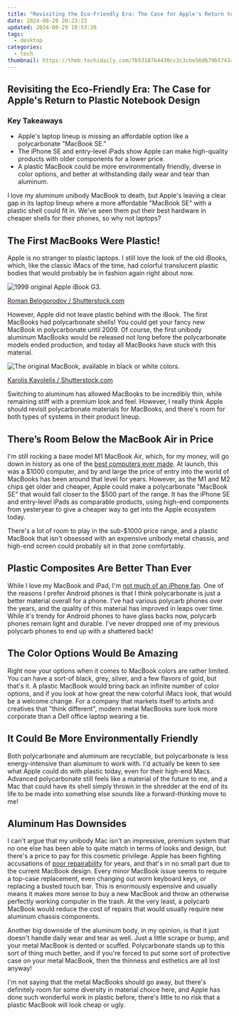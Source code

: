 ```yaml
---
title: "Revisiting the Eco-Friendly Era: The Case for Apple's Return to Plastic Notebook Design"
date: 2024-08-28 20:23:23
updated: 2024-08-29 10:53:26
tags:
  - desktop
categories:
  - tech
thumbnail: https://thmb.techidaily.com/7b53187b4430cc2c3cbe56db79b5743ab13bdfc8c137447758d708535575ea61.png
---
```


## Revisiting the Eco-Friendly Era: The Case for Apple's Return to Plastic Notebook Design

### Key Takeaways

* Apple's laptop lineup is missing an affordable option like a polycarbonate "MacBook SE."
* The iPhone SE and entry-level iPads show Apple can make high-quality products with older components for a lower price.
* A plastic MacBook could be more environmentally friendly, diverse in color options, and better at withstanding daily wear and tear than aluminum.

 I love my aluminum unibody MacBook to death, but Apple's leaving a clear gap in its laptop lineup where a more affordable "MacBook SE" with a plastic shell could fit in. We've seen them put their best hardware in cheaper shells for their phones, so why not laptops?

##  The First MacBooks Were Plastic!

 Apple is no stranger to plastic laptops. I still love the look of the old iBooks, which, like the classic iMacs of the time, had colorful translucent plastic bodies that would probably be in fashion again right about now.

![1999 original Apple iBook G3.](https://static1.howtogeekimages.com/wordpress/wp-content/uploads/2024/07/1999-original-apple-ibook-g3.jpg) 

[Roman Belogorodov / Shutterstock.com](https://www.shutterstock.com/image-photo/terrassa-spainaugust-9-2020-1999-original-1794616120)

 However, Apple did not leave plastic behind with the iBook. The first MacBooks had polycarbonate shells! You could get your fancy new MacBook in polycarbonate until 2009\. Of course, the first unibody aluminum MacBooks would be released not long before the polycarbonate models ended production, and today all MacBooks have stuck with this material.

![The original MacBook, available in black or white colors.](https://static1.howtogeekimages.com/wordpress/wp-content/uploads/2024/07/the-original-macbook-available-in-black-or-white-colors.jpg) 

[Karolis Kavolelis / Shutterstock.com](https://www.shutterstock.com/image-photo/vilniuslithuania-september-1-2020-original-macbook-1807389976)

 Switching to aluminum has allowed MacBooks to be incredibly thin, while remaining stiff with a premium look and feel. However, I really think Apple should revisit polycarbonate materials for MacBooks, and there's room for both types of systems in their product lineup.

##  There’s Room Below the MacBook Air in Price

 I'm still rocking a base model M1 MacBook Air, which, for my money, will go down in history as one of the [best computers ever made](https://facebook-video-share.techidaily.com/new-2024-approved-discover-the-best-tools-and-tips-to-accurately-tag-your-videos/). At launch, this was a $1000 computer, and by and large the price of entry into the world of MacBooks has been around that level for years. However, as the M1 and M2 chips get older and cheaper, Apple could make a polycarbonate "MacBook SE" that would fall closer to the $500 part of the range. It has the iPhone SE and entry-level iPads as comparable products, using high-end components from yesteryear to give a cheaper way to get into the Apple ecosystem today.

 There's a lot of room to play in the sub-$1000 price range, and a plastic MacBook that isn't obsessed with an expensive unibody metal chassis, and high-end screen could probably sit in that zone comfortably.

##  Plastic Composites Are Better Than Ever

 While I love my MacBook and iPad, I'm [not much of an iPhone fan](https://screen-mirroring-recording.techidaily.com/2024-approved-premium-macpc-video-recording-software/). One of the reasons I prefer Android phones is that I think polycarbonate is just a better material overall for a phone. I've had various polycarb phones over the years, and the quality of this material has improved in leaps over time. While it's trendy for Android phones to have glass backs now, polycarb phones remain light and durable. I've never dropped one of my previous polycarb phones to end up with a shattered back!

##  The Color Options Would Be Amazing

 Right now your options when it comes to MacBook colors are rather limited. You can have a sort-of black, grey, silver, and a few flavors of gold, but that's it. A plastic MacBook would bring back an infinite number of color options, and if you look at how great the new colorful iMacs look, that would be a welcome change. For a company that markets itself to artists and creatives that "think different", modern metal MacBooks sure look more corporate than a Dell office laptop wearing a tie.

##  It Could Be More Environmentally Friendly

 Both polycarbonate and aluminum are recyclable, but polycarbonate is less energy-intensive than aluminum to work with. I'd actually be keen to see what Apple could do with plastic today, even for their high-end Macs. Advanced polycarbonate still feels like a material of the future to me, and a Mac that could have its shell simply thrown in the shredder at the end of its life to be made into something else sounds like a forward-thinking move to me!

##  Aluminum Has Downsides

 I can't argue that my unibody Mac isn't an impressive, premium system that no one else has been able to quite match in terms of looks and design, but there's a price to pay for this cosmetic privilege. Apple has been fighting accusations of [poor repairability](https://driver-download.techidaily.com/get-updated-nvidia-driver-pack-for-geforce-rtx-2070-on-windows-os/) for years, and that's in no small part due to the current MacBook design. Every minor MacBook issue seems to require a top-case replacement, even changing out worn keyboard keys, or replacing a busted touch bar. This is enormously expensive and usually means it makes more sense to buy a new MacBook and throw an otherwise perfectly working computer in the trash. At the very least, a polycarb MacBook would reduce the cost of repairs that would usually require new aluminum chassis components.

 Another big downside of the aluminum body, in my opinion, is that it just doesn't handle daily wear and tear as well. Just a little scrape or bump, and your metal MacBook is dented or scuffed. Polycarbonate stands up to this sort of thing much better, and if you're forced to put some sort of protective case on your metal MacBook, then the thinness and esthetics are all lost anyway!

 I'm not saying that the metal MacBooks should go away, but there's definitely room for some diversity in material choice here, and Apple has done such wonderful work in plastic before, there's little to no risk that a plastic MacBook will look cheap or ugly.

<ins class="adsbygoogle"
     style="display:block"
     data-ad-format="autorelaxed"
     data-ad-client="ca-pub-7571918770474297"
     data-ad-slot="1223367746"></ins>



<ins class="adsbygoogle"
     style="display:block"
     data-ad-client="ca-pub-7571918770474297"
     data-ad-slot="8358498916"
     data-ad-format="auto"
     data-full-width-responsive="true"></ins>
